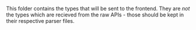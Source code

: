 This folder contains the types that will be sent to the frontend. They are _not_ the types which are recieved 
from the raw APIs - those should be kept in their respective parser files. 

